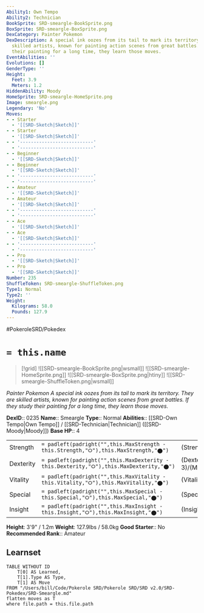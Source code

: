```yaml
---
Ability1: Own Tempo
Ability2: Technician
BookSprite: SRD-smeargle-BookSprite.png
BoxSprite: SRD-smeargle-BoxSprite.png
DexCategory: Painter Pokemon
DexDescription: A special ink oozes from its tail to mark its territory. They are
  skilled artists, known for painting action scenes from great battles. If they study
  their painting for a long time, they learn those moves.
EventAbilities: ''
Evolutions: []
GenderType: ''
Height:
  Feet: 3.9
  Meters: 1.2
HiddenAbility: Moody
HomeSprite: SRD-smeargle-HomeSprite.png
Image: smeargle.png
Legendary: 'No'
Moves:
- - Starter
  - '[[SRD-Sketch|Sketch]]'
- - Starter
  - '[[SRD-Sketch|Sketch]]'
- - '---------------------------'
  - '---------------------------'
- - Beginner
  - '[[SRD-Sketch|Sketch]]'
- - Beginner
  - '[[SRD-Sketch|Sketch]]'
- - '---------------------------'
  - '---------------------------'
- - Amateur
  - '[[SRD-Sketch|Sketch]]'
- - Amateur
  - '[[SRD-Sketch|Sketch]]'
- - '---------------------------'
  - '---------------------------'
- - Ace
  - '[[SRD-Sketch|Sketch]]'
- - Ace
  - '[[SRD-Sketch|Sketch]]'
- - '---------------------------'
  - '---------------------------'
- - Pro
  - '[[SRD-Sketch|Sketch]]'
- - Pro
  - '[[SRD-Sketch|Sketch]]'
Number: 235
ShuffleToken: SRD-smeargle-ShuffleToken.png
Type1: Normal
Type2: ''
Weight:
  Kilograms: 58.0
  Pounds: 127.9
---
```


#PokeroleSRD/Pokedex

# `= this.name`

> [!grid]
> ![[SRD-smeargle-BookSprite.png|wsmall]]
> ![[SRD-smeargle-HomeSprite.png]]
> ![[SRD-smeargle-BoxSprite.png|htiny]]
> ![[SRD-smeargle-ShuffleToken.png|wsmall]]


*Painter Pokemon*
*A special ink oozes from its tail to mark its territory. They are skilled artists, known for painting action scenes from great battles. If they study their painting for a long time, they learn those moves.*

**DexID**:: 0235
**Name**:: Smeargle
**Type**:: Normal
**Abilities**:: [[SRD-Own Tempo|Own Tempo]] / [[SRD-Technician|Technician]] ([[SRD-Moody|Moody]])
**Base HP**:: 4

|           |                                                                                        |                                          |
| --------- | -------------------------------------------------------------------------------------- | ---------------------------------------- |
| Strength  | `= padleft(padright("",this.MaxStrength - this.Strength,"⭘"),this.MaxStrength,"⬤")`    | (Strength::1)/(MaxStrength::3)   |
| Dexterity | `= padleft(padright("",this.MaxDexterity - this.Dexterity,"⭘"),this.MaxDexterity,"⬤")` | (Dexterity:: 3)/(MaxDexterity::6) |
| Vitality  | `= padleft(padright("",this.MaxVitality - this.Vitality,"⭘"),this.MaxVitality,"⬤")`    | (Vitality::2)/(MaxVitality::4)   |
| Special   | `= padleft(padright("",this.MaxSpecial - this.Special,"⭘"),this.MaxSpecial,"⬤")`       | (Special::1)/(MaxSpecial::3)     |
| Insight   | `= padleft(padright("",this.MaxInsight - this.Insight,"⭘"),this.MaxInsight,"⬤")`       | (Insight::3)/(MaxInsight::6)     |

**Height**: 3'9" / 1.2m
**Weight**: 127.9lbs / 58.0kg
**Good Starter**:: No
**Recommended Rank**:: Amateur

## Learnset

```dataview
TABLE WITHOUT ID
    T[0] AS Learned,
    T[1].Type AS Type,
    T[1] AS Move
FROM "/Users/bill/Code/Pokerole SRD/Pokerole SRD/SRD v2.0/SRD-Pokedex/SRD-Smeargle.md"
flatten moves as T
where file.path = this.file.path
```
